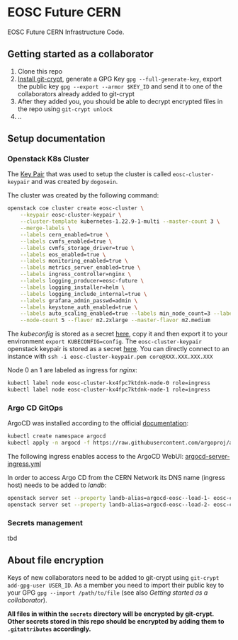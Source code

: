 # EOSC Future CERN

EOSC Future CERN Infrastructure Code.

## Getting started as a collaborator

1. Clone this repo
2. [Install git-crypt](https://github.com/AGWA/git-crypt/blob/master/INSTALL.md), generate a GPG Key `gpg --full-generate-key`, export the public key `gpg --export --armor $KEY_ID` and send it to one of the collaborators already added to git-crypt
3. After they added you, you should be able to decrypt encrypted files in the repo using `git-crypt unlock`
4. ..

## Setup documentation

### Openstack K8s Cluster

The [Key Pair](https://docs.openstack.org/python-openstackclient/pike/cli/command-objects/keypair.html) that was used to setup the cluster is called `eosc-cluster-keypair` and was created by `dogosein`.

The cluster was created by the following command:

```bash
openstack coe cluster create eosc-cluster \
    --keypair eosc-cluster-keypair \
    --cluster-template kubernetes-1.22.9-1-multi --master-count 3 \
    --merge-labels \
    --labels cern_enabled=true \
    --labels cvmfs_enabled=true \
    --labels cvmfs_storage_driver=true \
    --labels eos_enabled=true \
    --labels monitoring_enabled=true \
    --labels metrics_server_enabled=true \
    --labels ingress_controller=nginx \
    --labels logging_producer=eosc-future \
    --labels logging_installer=helm \
    --labels logging_include_internal=true \
    --labels grafana_admin_passwd=admin \
    --labels keystone_auth_enabled=true \
    --labels auto_scaling_enabled=true --labels min_node_count=3 --labels max_node_count=7 \
    --node-count 5 --flavor m2.2xlarge --master-flavor m2.medium
```

The *kubeconfig* is stored as a secret [here](secrets/kubeconfig), copy it and then export it to your environment `export KUBECONFIG=config`. The `eosc-cluster-keypair` openstack keypair is stored as a secret [here](secrets/eosc-cluster-keypair.pem). You can directly connect to an instance with `ssh -i eosc-cluster-keypair.pem core@XXX.XXX.XXX.XXX`

Node 0 an 1 are labeled as ingress for *nginx*:

```bash
kubectl label node eosc-cluster-kx4fpc7ktdnk-node-0 role=ingress
kubectl label node eosc-cluster-kx4fpc7ktdnk-node-1 role=ingress
```

### Argo CD GitOps

ArgoCD was installed according to the official [documentation](https://argo-cd.readthedocs.io/en/stable/getting_started/):

```bash
kubectl create namespace argocd
kubectl apply -n argocd -f https://raw.githubusercontent.com/argoproj/argo-cd/stable/manifests/core-install.yaml
```

The following ingress enables access to the ArgoCD WebUI: [argocd-server-ingress.yml](infrastructure/openstack/production/k8s/argocd-server-ingress.yml)

In order to access Argo CD from the CERN Network its DNS name (ingress host) needs to be added to *landb*:

```bash
openstack server set --property landb-alias=argocd-eosc--load-1- eosc-cluster-kx4fpc7ktdnk-node-0
openstack server set --property landb-alias=argocd-eosc--load-2- eosc-cluster-kx4fpc7ktdnk-node-1
```

### Secrets management

tbd

## About file encryption

Keys of new collaborators need to be added to git-crypt using `git-crypt add-gpg-user USER_ID`. As a member you need to import their public key to your GPG `gpg --import /path/to/file` (see also *Getting started as a collaborator*).

**All files in within the `secrets` directory will be encrypted by git-crypt. Other secrets stored in this repo should be encrypted by adding them to `.gitattributes` accordingly.**